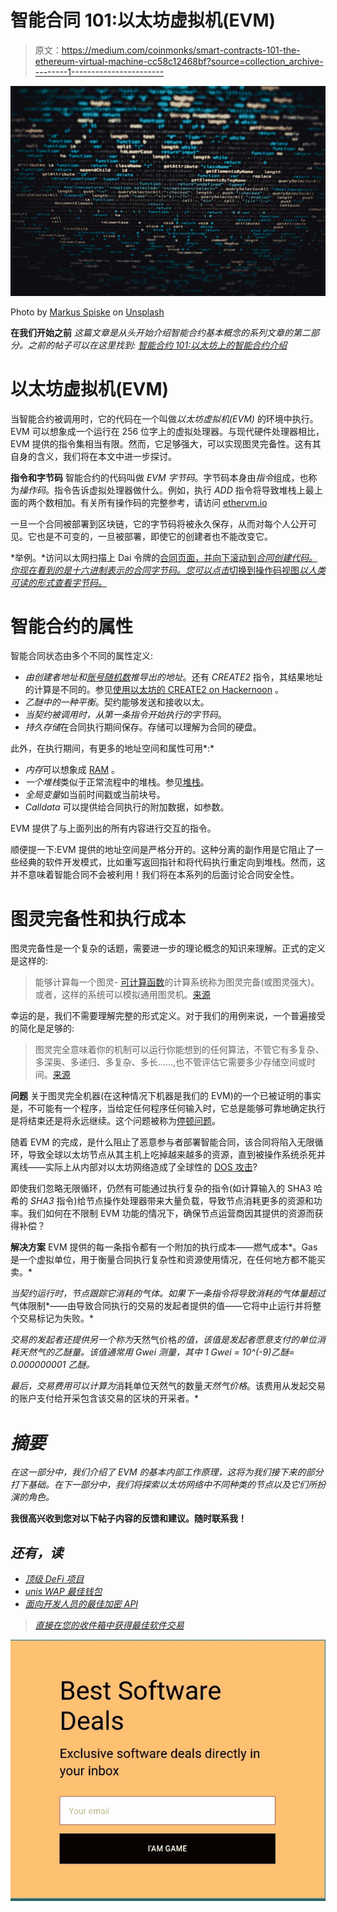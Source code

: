 # 智能合同 101:以太坊虚拟机(EVM)

> 原文：<https://medium.com/coinmonks/smart-contracts-101-the-ethereum-virtual-machine-cc58c12468bf?source=collection_archive---------1----------------------->

![](img/041d647ce0b793b961aef90d5006a2b1.png)

Photo by [Markus Spiske](https://unsplash.com/@markusspiske?utm_source=medium&utm_medium=referral) on [Unsplash](https://unsplash.com?utm_source=medium&utm_medium=referral)

**在我们开始之前** *这篇文章是从头开始介绍智能合约基本概念的系列文章的第二部分。之前的帖子可以在这里找到:* [*智能合约 101:以太坊上的智能合约介绍*](/@bobface/smart-contracts-101-an-introduction-to-smart-contracts-on-ethereum-85cc70ce1943)

# 以太坊虚拟机(EVM)

当智能合约被调用时，它的代码在一个叫做*以太坊虚拟机(EVM)* 的环境中执行。EVM 可以想象成一个运行在 256 位字上的虚拟处理器。与现代硬件处理器相比，EVM 提供的指令集相当有限。然而，它足够强大，可以实现图灵完备性。这有其自身的含义，我们将在本文中进一步探讨。

**指令和字节码** 智能合约的代码叫做 *EVM 字节码*。字节码本身由*指令*组成，也称为*操作码*。指令告诉虚拟处理器做什么。例如，执行 *ADD* 指令将导致堆栈上最上面的两个数相加。有关所有操作码的完整参考，请访问 [ethervm.io](https://ethervm.io)

一旦一个合同被部署到区块链，它的字节码将被永久保存，从而对每个人公开可见。它也是不可变的，一旦被部署，即使它的创建者也不能改变它。

*举例。*访问以太网扫描上 Dai 令牌的[合同页面，并向下滚动到*合同创建代码。你现在看到的是十六进制表示的合同字节码。您可以点击*切换到操作码视图*以人类可读的形式查看字节码。*](https://etherscan.io/address/0x6b175474e89094c44da98b954eedeac495271d0f#code)

# 智能合约的属性

智能合同状态由多个不同的属性定义:

*   *由创建者地址和[账号随机数](https://ethereum.stackexchange.com/questions/27432/what-is-nonce-in-ethereum-how-does-it-prevent-double-spending)推导出的地址*。还有 *CREATE2* 指令，其结果地址的计算是不同的。参见[使用以太坊的 CREATE2 on Hackernoon](https://hackernoon.com/using-ethereums-create2-nw2137q7) 。
*   *乙醚中的一种平衡*。契约能够发送和接收以太。
*   *当契约被调用时，从第一条指令开始执行的字节码*。
*   *持久存储*在合同执行期间保存。存储可以理解为合同的硬盘。

此外，在执行期间，有更多的地址空间和属性可用*:*

*   *内存*可以想象成 [RAM](https://en.wikipedia.org/wiki/Random-access_memory) 。
*   *一个堆栈*类似于正常流程中的堆栈。参见[堆栈](https://www.bottomupcs.com/elements_of_a_process.xhtml)。
*   *全局变量*如当前时间戳或当前块号。
*   *Calldata* 可以提供给合同执行的附加数据，如参数。

EVM 提供了与上面列出的所有内容进行交互的指令。

顺便提一下:EVM 提供的地址空间是严格分开的。这种分离的副作用是它阻止了一些经典的软件开发模式，比如重写返回指针和将代码执行重定向到堆栈。然而，这并不意味着智能合同不会被利用！我们将在本系列的后面讨论合同安全性。

# 图灵完备性和执行成本

图灵完备性是一个复杂的话题，需要进一步的理论概念的知识来理解。正式的定义是这样的:

> 能够计算每一个图灵- [可计算函数](https://en.wikipedia.org/wiki/Computable_function)的计算系统称为图灵完备(或图灵强大)。或者，这样的系统可以模拟通用图灵机。[来源](https://en.wikipedia.org/wiki/Turing_completeness)

幸运的是，我们不需要理解完整的形式定义。对于我们的用例来说，一个普遍接受的简化是足够的:

> 图灵完全意味着你的机制可以运行你能想到的任何算法，不管它有多复杂、多深奥、多递归、多复杂、多长……,也不管评估它需要多少存储空间或时间。[来源](https://cs.stackexchange.com/questions/71473/what-does-being-turing-complete-mean)

**问题** 关于图灵完全机器(在这种情况下机器是我们的 EVM)的一个已被证明的事实是，不可能有一个程序，当给定任何程序任何输入时，它总是能够可靠地确定执行是将结束还是将永远继续。这个问题被称为[停顿问题](https://en.wikipedia.org/wiki/Halting_problem)。

随着 EVM 的完成，是什么阻止了恶意参与者部署智能合同，该合同将陷入无限循环，导致全球以太坊节点从其主机上吃掉越来越多的资源，直到被操作系统杀死并离线——实际上从内部对以太坊网络造成了全球性的 [DOS 攻击](https://en.wikipedia.org/wiki/Denial-of-service_attack)?

即使我们忽略无限循环，仍然有可能通过执行复杂的指令(如计算输入的 SHA3 哈希的 *SHA3* 指令)给节点操作处理器带来大量负载，导致节点消耗更多的资源和功率。我们如何在不限制 EVM 功能的情况下，确保节点运营商因其提供的资源而获得补偿？

**解决方案** EVM 提供的每一条指令都有一个附加的执行成本——燃气成本*。Gas 是一个虚拟单位，用于衡量合同执行复杂性和资源使用情况，在任何地方都不能买卖。*

*当契约运行时，节点跟踪它消耗的气体。如果下一条指令将导致消耗的气体量超过*气体限制*——由导致合同执行的交易的发起者提供的值——它将中止运行并将整个交易标记为失败。*

*交易的发起者还提供另一个称为*天然气价格*的值，该值是发起者愿意支付的单位消耗天然气的乙醚量。该值通常用 *Gwei* 测量，其中 *1 Gwei = 10^(-9)乙醚= 0.000000001 乙醚*。*

*最后，交易费用可以计算为*消耗单位天然气的数量*天然气价格*。该费用从发起交易的账户支付给开采包含该交易的区块的开采者。*

# *摘要*

*在这一部分中，我们介绍了 EVM 的基本内部工作原理，这将为我们接下来的部分打下基础。在下一部分中，我们将探索以太坊网络中不同种类的节点以及它们所扮演的角色。*

**我很高兴收到您对以下帖子内容的反馈和建议。随时联系我！**

## ***还有，读***

*   *[顶级 DeFi 项目](/coinmonks/defi-future-10-promising-projects-in-the-defi-world-ff2b697ab006)*
*   *[unis WAP 最佳钱包](/coinmonks/best-wallets-to-use-uniswap-e91a6385d9e8)*
*   *[面向开发人员的最佳加密 API](/coinmonks/best-crypto-apis-for-developers-5efe3a597a9f)*

> *[直接在您的收件箱中获得最佳软件交易](https://coincodecap.com?utm_source=coinmonks)*

*[![](img/160ce73bd06d46c2250251e7d5969f9d.png)](https://coincodecap.com?utm_source=coinmonks)*